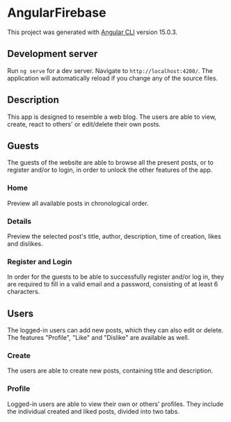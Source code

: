 # AngularFirebase

This project was generated with [Angular CLI](https://github.com/angular/angular-cli) version 15.0.3.

## Development server

Run `ng serve` for a dev server. Navigate to `http://localhost:4200/`. The application will automatically reload if you change any of the source files.

## Description

This app is designed to resemble a web blog. The users are able to view, create, react to others' or edit/delete their own posts.

## Guests

The guests of the website are able to browse all the present posts, or to register and/or to login, in order to unlock the other features of the app.

### Home

Preview all available posts in chronological order.

### Details

Preview the selected post's title, author, description, time of creation, likes and dislikes.

### Register and Login

In order for the guests to be able to successfully register and/or log in, they are required to fill in a valid email and a password, consisting of at least 6 characters.

## Users

The logged-in users can add new posts, which they can also edit or delete. The features "Profile", "Like" and "Dislike" are available as well.

### Create

The users are able to create new posts, containing title and description.

### Profile

Logged-in users are able to view their own or others' profiles. They include the individual created and liked posts, divided into two tabs.
